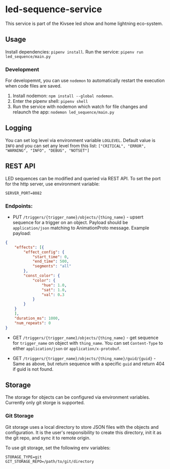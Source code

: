 # led-sequence-service

This service is part of the Kivsee led show and home lightning eco-system.

## Usage
Install dependencies: `pipenv install`.
Run the service: `pipenv run led_sequence/main.py`

### Development
For developemnt, you can use `nodemon` to automatically restart the execution when code files are saved.
1. Install nodemon: `npm install --global nodemon`.
2. Enter the pipenv shell: `pipenv shell`
3. Run the service with nodemon which watch for file changes and relaunch the app: `nodemon led_sequence/main.py`

## Logging
You can set log level via environment variable `LOGLEVEL`. Default value is `INFO` and you can set any level from this list: `["CRITICAL", "ERROR", "WARNING", "INFO", "DEBUG", "NOTSET"]`

## REST API
LED sequences can be modified and queried via REST API.
To set the port for the http server, use environment variable:
```
SERVER_PORT=8082
```

### Endpoints:
- PUT `/triggers/{trigger_name}/objects/{thing_name}` - upsert sequence for a trigger on an object. Payload should be `application/json` matching to AnimationProto message. Example payload:
```json
{
    "effects": [{
    	"effect_config": {
    		"start_time": 0,
    		"end_time": 500,
    		"segments": "all"
    	},
    	"const_color": {
    		"color": {
    			"hue": 1.0,
    			"sat": 1.0,
    			"val": 0.3
    		}
    	}
    }
    ],
    "duration_ms": 1000,
    "num_repeats": 0
}
```

- GET `/triggers/{trigger_name}/objects/{thing_name}` - get sequence for `trigger_name` on object with `thing_name`. You can set `Content-Type` to either `application/json` or `application/x-protobuf`. 

- GET `/triggers/{trigger_name}/objects/{thing_name}/guid/{guid}` - Same as above, but return sequence with a specific `guid` and return 404 if guid is not found.

## Storage
The storage for objects can be configured via environment variables. Currently only git storge is supported.

### Git Storage
Git storage uses a local directory to store JSON files with the objects and configuration. It is the user's responsibility to create this directory, init it as the git repo, and sync it to remote origin.

To use git storage, set the following env variables:
```
STORAGE_TYPE=git
GIT_STORAGE_REPO=/path/to/git/directory
```
